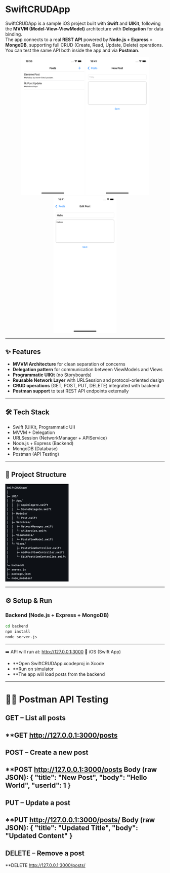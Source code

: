 # SwiftCRUDApp

SwiftCRUDApp is a sample iOS project built with **Swift** and **UIKit**, following the **MVVM (Model-View-ViewModel)** architecture with **Delegation** for data binding.  
The app connects to a real **REST API** powered by **Node.js + Express + MongoDB**, supporting full CRUD (Create, Read, Update, Delete) operations.  
You can test the same API both inside the app and via **Postman**.

<p align="center">
  <img src="screenshots/posts_list.png" alt="Posts List Screen" width="200"/>
  <img src="screenshots/add_post.png" alt="Add Post Screen" width="200"/>
  <img src="screenshots/edit_post.png" alt="Edit Post Screen" width="200"/>
</p>

---

## ✨ Features
- **MVVM Architecture** for clean separation of concerns
- **Delegation pattern** for communication between ViewModels and Views
- **Programmatic UIKit** (no Storyboards)
- **Reusable Network Layer** with URLSession and protocol-oriented design
- **CRUD operations** (GET, POST, PUT, DELETE) integrated with backend
- **Postman support** to test REST API endpoints externally

---

## 🛠 Tech Stack
- Swift (UIKit, Programmatic UI)
- MVVM + Delegation
- URLSession (NetworkManager + APIService)
- Node.js + Express (Backend)
- MongoDB (Database)
- Postman (API Testing)

---

## 📂 Project Structure

<img src="screenshots/design.png" alt="Project Structure" width="200"/>

---

## ⚙️ Setup & Run

### Backend (Node.js + Express + MongoDB)
```bash
cd backend
npm install
node server.js
```
---
➡️ API will run at: http://127.0.0.1:3000
📱 iOS (Swift App)
- **Open SwiftCRUDApp.xcodeproj in Xcode
- **Run on simulator
- **The app will load posts from the backend
---

# ✍🏻 Postman API Testing

## GET – List all posts
**GET http://127.0.0.1:3000/posts
---
## POST – Create a new post
**POST http://127.0.0.1:3000/posts
Body (raw JSON):
{
  "title": "New Post",
  "body": "Hello World",
  "userId": 1
}
---
## PUT – Update a post
**PUT http://127.0.0.1:3000/posts/<id>
Body (raw JSON):
{
  "title": "Updated Title",
  "body": "Updated Content"
}
---
## DELETE – Remove a post
**DELETE http://127.0.0.1:3000/posts/<id>
